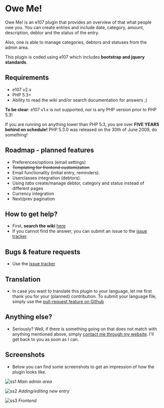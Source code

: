 # Owe Me!  #

Owe Me! is an e107 plugin that provides an overview of that what people owe you. You can create entries and include date, category, amount, description, debtor and the status of the entry.

Also, one is able to manage categories, debtors and statuses from the admin area.

This plugin is coded using e107 which includes **bootstrap and jquery standards**. 


## Requirements ##
* e107 v2.x
* PHP 5.3+
* Ability to read the wiki and/or search documentation for answers ;)

**To be clear**: e107 v1.x is not supported, nor is any PHP version prior to PHP 5.3! 

If you are running on anything lower than PHP 5.3,  you are over **FIVE YEARS  behind on schedule!** PHP 5.3.0 was released on the 30th of June 2009, do something!


## Roadmap - planned features ##
* Preferences/options (email settings)
* ~~Templating for frontend customization~~
* Email functionality (initial entry, reminders).
* Userclasses integration (debtors).
* Using *tabs* create/manage debtor, category and status instead of different pages
* Currency integration
* Next/prev pagination


## How to get help? ##

* First, **search the wiki** [here](https://github.com/Moc/oweme/wiki)
* If you cannot find the answer, you can submit an issue to the [issue tracker](https://github.com/Moc/oweme/issues).


## Bugs &  feature requests ##
* Use the [issue tracker](https://github.com/Moc/oweme/issues)

## Translation ##
* In case you want to translate this plugin to your language, let me first thank you for your (planned) contribution. To submit your language file, simply use the [pull-request feature on Github](https://help.github.com/articles/using-pull-requests) 
 

## Anything else? ##
* Seriously? Well, if there is something going on that does not match with anything mentioned above, simply [contact me through my website](http://www.tijnkuyper.nl). I'll get back to you as soon as I can.

## Screenshots ##
* Below you can find some screenshots to get an impression of how the plugin looks like. 

![ss1](https://raw.github.com/Moc/oweme/829782ef52b21d40c4588732b35f06c1ac9783ae/screenshots/oweme_admin_manage-entries.png)
*Main admin area*

![ss2](https://raw.github.com/Moc/oweme/829782ef52b21d40c4588732b35f06c1ac9783ae/screenshots/oweme_admin_editentry.png)
*Adding/editing new entry*

![ss3](https://raw.github.com/Moc/oweme/829782ef52b21d40c4588732b35f06c1ac9783ae/screenshots/oweme_frontend.png)
*Frontend*
